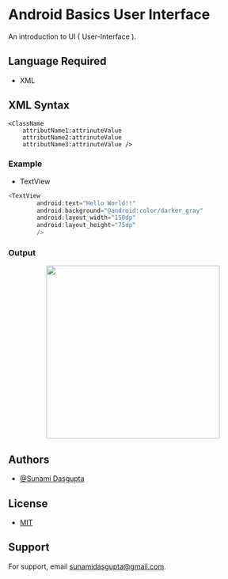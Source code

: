 
# Android Basics User Interface

An introduction to UI ( User-Interface ).

## Language Required

- XML

## XML Syntax

```
<ClassName
    attributName1:attrinuteValue
    attributName2:attrinuteValue
    attributName3:attrinuteValue />
```

### Example

- TextView

```javascript
<TextView
        android:text="Hello World!!"
        android:background="@android:color/darker_gray"
        android:layout_width="150dp"
        android:layout_height="75dp"
        />
```
### Output
<div align="center" width="200">


<img src="https://user-images.githubusercontent.com/66564001/154357995-38fd0d62-01bf-4e10-8178-87c8190bd4ed.png" width="350"/>

</div>


## Authors

- [@Sunami Dasgupta](https://github.com/sunami09)

## License

- [MIT](https://github.com/sunami09/Android-Basics-User-Interface/blob/master/LICENSE)


## Support

For support, email sunamidasgupta@gmail.com.

